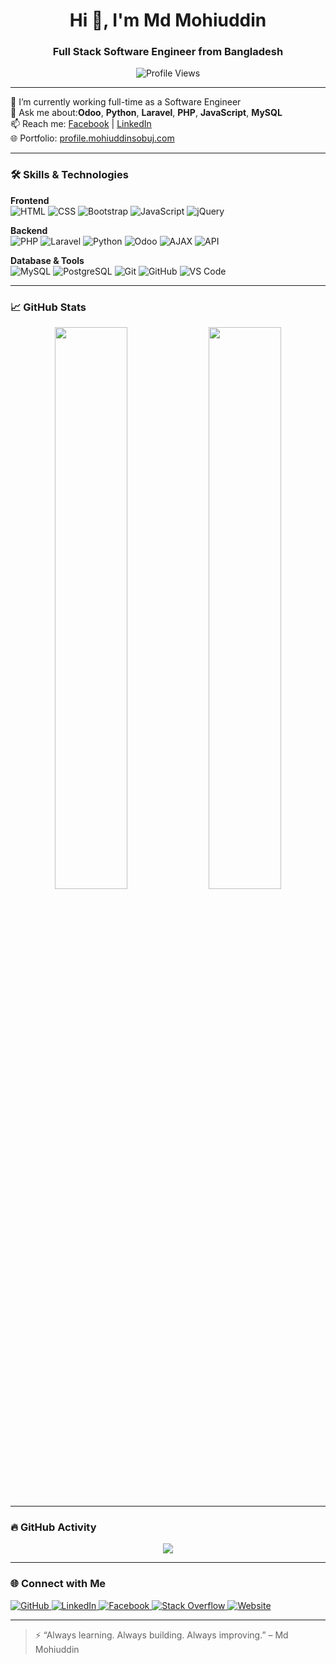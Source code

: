 <h1 align="center">Hi 👋, I'm Md Mohiuddin</h1>
<h3 align="center">Full Stack Software Engineer from Bangladesh</h3>

<p align="center">
  <img src="https://komarev.com/ghpvc/?username=Mohiuddin27&label=Profile%20views&color=0e75b6&style=flat" alt="Profile Views" />
</p>

---

🔭 I’m currently working full-time as a Software Engineer   
💬 Ask me about:**Odoo**, **Python**, **Laravel**, **PHP**, **JavaScript**, **MySQL**  
📫 Reach me: [Facebook](https://www.facebook.com/mohiuddin.sobuj.1426) | [LinkedIn](https://www.linkedin.com/in/md-mohiuddin-700a0019a/)  
🌐 Portfolio: [profile.mohiuddinsobuj.com](http://profile.mohiuddinsobuj.com/)

---

### 🛠️ Skills & Technologies

**Frontend**  
![HTML](https://img.shields.io/badge/-HTML5-E34F26?style=flat-square&logo=html5&logoColor=white)
![CSS](https://img.shields.io/badge/-CSS3-1572B6?style=flat-square&logo=css3)
![Bootstrap](https://img.shields.io/badge/-Bootstrap-563D7C?style=flat-square&logo=bootstrap)
![JavaScript](https://img.shields.io/badge/-JavaScript-F7DF1E?style=flat-square&logo=javascript&logoColor=black)
![jQuery](https://img.shields.io/badge/-jQuery-0769AD?style=flat-square&logo=jquery)

**Backend**  
![PHP](https://img.shields.io/badge/-PHP-777BB4?style=flat-square&logo=php&logoColor=white)
![Laravel](https://img.shields.io/badge/-Laravel-F55247?style=flat-square&logo=laravel&logoColor=white)
![Python](https://img.shields.io/badge/-Python-3776AB?style=flat-square&logo=python&logoColor=white)
![Odoo](https://img.shields.io/badge/-Odoo-714B67?style=flat-square&logo=odoo&logoColor=white)
![AJAX](https://img.shields.io/badge/-AJAX-005C84?style=flat-square&logoColor=white)
![API](https://img.shields.io/badge/-REST%20API-218c74?style=flat-square)

**Database & Tools**  
![MySQL](https://img.shields.io/badge/-MySQL-005C84?style=flat-square&logo=mysql)
![PostgreSQL](https://img.shields.io/badge/-PostgreSQL-336791?style=flat-square&logo=postgresql&logoColor=white)
![Git](https://img.shields.io/badge/-Git-F05032?style=flat-square&logo=git)
![GitHub](https://img.shields.io/badge/-GitHub-181717?style=flat-square&logo=github)
![VS Code](https://img.shields.io/badge/-VSCode-007ACC?style=flat-square&logo=visual-studio-code)


---

### 📈 GitHub Stats

<p align="center">
  <img src="https://github-readme-stats.vercel.app/api?username=Mohiuddin27&show_icons=true&theme=default" width="48%" />
  <img src="https://github-readme-stats.vercel.app/api/top-langs/?username=Mohiuddin27&layout=compact&theme=default" width="48%" />
</p>

---

### 🔥 GitHub Activity

<p align="center">
  <img src="https://github-readme-activity-graph.vercel.app/graph?username=Mohiuddin27&theme=github-compact" />
</p>


---

### 🌐 Connect with Me

<p align="left">
  <a href="https://github.com/Mohiuddin27" target="_blank">
    <img alt="GitHub" src="https://img.shields.io/badge/GitHub-%23181717.svg?&style=for-the-badge&logo=github&logoColor=white" />
  </a>
  <a href="https://www.linkedin.com/in/md-mohiuddin-700a0019a/" target="_blank">
    <img alt="LinkedIn" src="https://img.shields.io/badge/LinkedIn-%230077B5.svg?&style=for-the-badge&logo=linkedin&logoColor=white" />
  </a>
  <a href="https://www.facebook.com/mohiuddin.sobuj.1426" target="_blank">
    <img alt="Facebook" src="https://img.shields.io/badge/Facebook-%231877F2.svg?&style=for-the-badge&logo=facebook&logoColor=white" />
  </a>
  <a href="https://stackoverflow.com/users/14426088" target="_blank">
    <img alt="Stack Overflow" src="https://img.shields.io/badge/Stack%20Overflow-FE7A16?style=for-the-badge&logo=stack-overflow&logoColor=white" />
  </a>
  <a href="http://profile.mohiuddinsobuj.com/" target="_blank">
    <img alt="Website" src="https://img.shields.io/badge/Website-000000?style=for-the-badge&logo=google-chrome&logoColor=white" />
  </a>
</p>

---

> ⚡ “Always learning. Always building. Always improving.” – Md Mohiuddin

